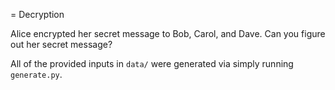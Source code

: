 = Decryption

Alice encrypted her secret message to Bob, Carol, and Dave.
Can you figure out her secret message?

All of the provided inputs in `data/` were generated via simply running `generate.py`.
